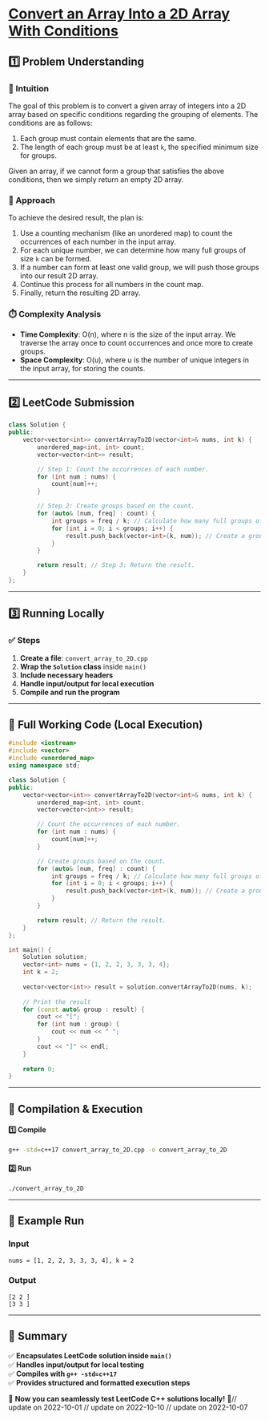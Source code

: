 # **[Convert an Array Into a 2D Array With Conditions](https://leetcode.com/problems/convert-an-array-into-a-2d-array-with-conditions/description/)**  

## **1️⃣ Problem Understanding**  
### **📌 Intuition**  
The goal of this problem is to convert a given array of integers into a 2D array based on specific conditions regarding the grouping of elements. The conditions are as follows:  
1. Each group must contain elements that are the same.
2. The length of each group must be at least `k`, the specified minimum size for groups.

Given an array, if we cannot form a group that satisfies the above conditions, then we simply return an empty 2D array.

### **🚀 Approach**  
To achieve the desired result, the plan is:
1. Use a counting mechanism (like an unordered map) to count the occurrences of each number in the input array.
2. For each unique number, we can determine how many full groups of size `k` can be formed.
3. If a number can form at least one valid group, we will push those groups into our result 2D array.
4. Continue this process for all numbers in the count map.
5. Finally, return the resulting 2D array.

### **⏱️ Complexity Analysis**  
- **Time Complexity**: O(n), where n is the size of the input array. We traverse the array once to count occurrences and once more to create groups.
- **Space Complexity**: O(u), where u is the number of unique integers in the input array, for storing the counts.

---  

## **2️⃣ LeetCode Submission**  
```cpp
class Solution {
public:
    vector<vector<int>> convertArrayTo2D(vector<int>& nums, int k) {
        unordered_map<int, int> count;
        vector<vector<int>> result;

        // Step 1: Count the occurrences of each number.
        for (int num : nums) {
            count[num]++;
        }

        // Step 2: Create groups based on the count.
        for (auto& [num, freq] : count) {
            int groups = freq / k; // Calculate how many full groups of size k can be formed.
            for (int i = 0; i < groups; i++) {
                result.push_back(vector<int>(k, num)); // Create a group of k with the same number.
            }
        }

        return result; // Step 3: Return the result.
    }
};
```  

---  

## **3️⃣ Running Locally**  
### **✅ Steps**  
1. **Create a file**: `convert_array_to_2D.cpp`  
2. **Wrap the `Solution` class** inside `main()`  
3. **Include necessary headers**  
4. **Handle input/output for local execution**  
5. **Compile and run the program**  

---  

## **📝 Full Working Code (Local Execution)**  
```cpp
#include <iostream>
#include <vector>
#include <unordered_map>
using namespace std;

class Solution {
public:
    vector<vector<int>> convertArrayTo2D(vector<int>& nums, int k) {
        unordered_map<int, int> count;
        vector<vector<int>> result;

        // Count the occurrences of each number.
        for (int num : nums) {
            count[num]++;
        }

        // Create groups based on the count.
        for (auto& [num, freq] : count) {
            int groups = freq / k; // Calculate how many full groups of size k can be formed.
            for (int i = 0; i < groups; i++) {
                result.push_back(vector<int>(k, num)); // Create a group of k with the same number.
            }
        }

        return result; // Return the result.
    }
};

int main() {
    Solution solution;
    vector<int> nums = {1, 2, 2, 3, 3, 3, 4};
    int k = 2;
    
    vector<vector<int>> result = solution.convertArrayTo2D(nums, k);
    
    // Print the result
    for (const auto& group : result) {
        cout << "[";
        for (int num : group) {
            cout << num << " ";
        }
        cout << "]" << endl;
    }
    
    return 0;
}
```  

---  

## **🔧 Compilation & Execution**  
#### **1️⃣ Compile**  
```bash
g++ -std=c++17 convert_array_to_2D.cpp -o convert_array_to_2D
```  

#### **2️⃣ Run**  
```bash
./convert_array_to_2D
```  

---  

## **🎯 Example Run**  
### **Input**  
```
nums = [1, 2, 2, 3, 3, 3, 4], k = 2
```  
### **Output**  
```
[2 2 ]
[3 3 ]
```  

---  

## **📌 Summary**  
✅ **Encapsulates LeetCode solution inside `main()`**  
✅ **Handles input/output for local testing**  
✅ **Compiles with `g++ -std=c++17`**  
✅ **Provides structured and formatted execution steps**  

🚀 **Now you can seamlessly test LeetCode C++ solutions locally!** 🚀// update on 2022-10-01
// update on 2022-10-10
// update on 2022-10-07
